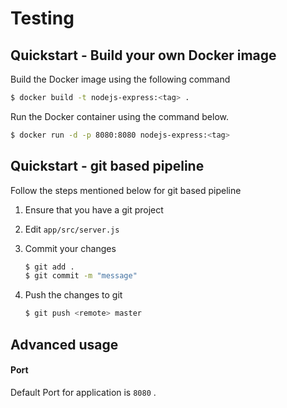 # Testing

## Quickstart - Build your own Docker image

Build the Docker image using the following command

```bash
$ docker build -t nodejs-express:<tag> .
```

Run the Docker container using the command below.

```bash
$ docker run -d -p 8080:8080 nodejs-express:<tag>
```

## Quickstart - git based pipeline

Follow the steps mentioned below for git based pipeline

1. Ensure that you have a git project
2. Edit `app/src/server.js`
3. Commit your changes

    ```bash
    $ git add .
    $ git commit -m "message"
    ```

4. Push the changes to git

    ```bash
    $ git push <remote> master
    ```

## Advanced usage

#### Port

Default Port for application is `8080` .
